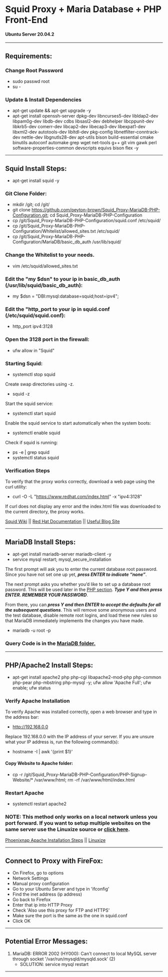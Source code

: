 # Squid Proxy + Maria Database + PHP Front-End
#### Ubuntu Server 20.04.2
---

## Requirements:

### Change Root Password
- sudo passwd root
- su -

### Update & Install Dependencies
- apt-get update && apt-get upgrade -y         
- apt-get install openssh-server dpkg-dev libncurses5-dev libldap2-dev libpam0g-dev libdb-dev cdbs libsasl2-dev debhelper libcppunit-dev libkrb5-dev comerr-dev libcap2-dev libecap3-dev libexpat1-dev libxml2-dev autotools-dev libltdl-dev pkg-config libnetfilter-conntrack-dev nettle-dev libgnutls28-dev apt-utils bison build-essential cmake binutils autoconf automake grep wget net-tools g++ git vim gawk perl software-properties-common devscripts equivs bison flex -y        

---

## Squid Install Steps:
- apt-get install squid -y         

### Git Clone Folder:
- mkdir /git; cd /git/       
- git clone https://github.com/peyton-brown/Squid_Proxy-MariaDB-PHP-Configuration.git; cd Squid_Proxy-MariaDB-PHP-Configuration             
- cp /git/Squid_Proxy-MariaDB-PHP-Configuration/squid.conf /etc/squid/          
- cp /git/Squid_Proxy-MariaDB-PHP-Configuration/Whitelist/allowed_sites.txt /etc/squid/      
- cp /git/Squid_Proxy-MariaDB-PHP-Configuration/MariaDB/basic_db_auth /usr/lib/squid/       

### Change the Whitelist to your needs.
- vim /etc/squid/allowed_sites.txt         

### Edit the "my $dsn" to your ip in basic_db_auth (/usr/lib/squid/basic_db_auth):    
- my $dsn = "DBI:mysql:database=squid;host=ipv4";

### Edit the "http_port to your ip in squid.conf (/etc/squid/squid.conf):        
- http_port ipv4:3128       

### Open the 3128 port in the firewall:
- ufw allow in "Squid"        

### Starting Squid:  
- systemctl stop squid        

Create swap directories using -z.     
- squid -z          

Start the squid service:         
- systemctl start squid     

Enable the squid service to start automatically when the system boots:       
- systemctl enable squid        

Check if squid is running:        
- ps -e | grep squid       
- systemctl status squid       

### Verification Steps
To verify that the proxy works correctly, download a web page using the curl utility:        
-  curl -O -L "https://www.redhat.com/index.html" -x "ipv4:3128"        

If curl does not display any error and the index.html file was downloaded to the current directory, the proxy works.        

[Squid Wiki](https://wiki.squid-cache.org/SquidFaq/InstallingSquid) || [Red Hat Documentation](https://access.redhat.com/documentation/en-us/red_hat_enterprise_linux/7/html/networking_guide/configuring-the-squid-caching-proxy-server) || [Useful Blog Site](http://jitenjha.blogspot.com/2014/01/configure-squid-proxy-server.html)

---

## MariaDB Install Steps:        
- apt-get install mariadb-server mariadb-client -y       
- service mysql restart; mysql_secure_installation       

The first prompt will ask you to enter the current database root password. Since you have not set one up yet, ***press ENTER to indicate “none”***.       

The next prompt asks you whether you’d like to set up a database root password. This will be used later in the [PHP section](https://github.com/peyton-brown/Squid_Proxy-MariaDB-PHP-Configuration#phpapache2-install-steps). ***Type Y and then press ENTER. REMEMBER YOUR PASSWORD***.       

From there, you can ***press Y and then ENTER to accept the defaults for all the subsequent questions***. This will remove some anonymous users and the test database, disable remote root logins, and load these new rules so that MariaDB immediately implements the changes you have made.      

- mariadb -u root -p      

### Query Code is in the [MariaDB folder.](https://github.com/peyton-brown/Squid_Proxy-MariaDB-PHP-Configuration/blob/main/MariaDB/MariaDB_Queries.sql)

---

## PHP/Apache2 Install Steps:
- apt-get install apache2 php php-cgi libapache2-mod-php php-common php-pear php-mbstring php-mysql -y; ufw allow 'Apache Full'; ufw enable; ufw status       

### Verify Apache Installation
To verify Apache was installed correctly, open a web browser and type in the address bar:       
- http://192.168.0.0            

Replace 192.168.0.0 with the IP address of your server. If you are unsure what your IP address is, run the following command(s):       
- hostname -I | awk '{print $1}'     

#### Copy Website to Apache folder:
- cp -r /git/Squid_Proxy-MariaDB-PHP-Configuration/PHP-Signup-Website/* /var/www/html; rm -rf /var/www/html/index.html            

### Restart Apache
- systemctl restart apache2

### NOTE: This method only works on a local network unless you port forward. If you want to setup multiple websites on the same server use the Linuxize source or [click here](https://linuxize.com/post/how-to-install-apache-on-ubuntu-20-04/#setting-up-a-virtual-host).

[Phoenixnap Apache Installation Steps](https://phoenixnap.com/kb/how-to-install-apache-web-server-on-ubuntu-18-04) || [Linuxize](https://linuxize.com/post/how-to-install-apache-on-ubuntu-20-04/)

---

## Connect to Proxy with FireFox:

- On Firefox, go to options   
- Network Settings   
- Manual proxy configuration   
- Go to your Ubuntu Server and type in 'ifconfig'   
- Find the inet address (ip address)   
- Go back to Firefox   
- Enter that ip into HTTP Proxy   
- Check 'Also use this proxy for FTP and HTTPS'   
- Make sure the port is the same as the one in squid.conf   
- Click OK   

---

## Potential Error Messages:

1. MariaDB: ERROR 2002 (HY000): Can't connect to local MySQL server through socket '/var/run/mysqld/mysqld.sock' (2)
    - SOLUTION: service mysql restart

---
